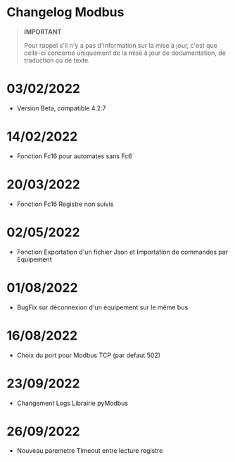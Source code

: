 # Changelog Modbus

>**IMPORTANT**
>
>Pour rappel s'il n'y a pas d'information sur la mise à jour, c'est que celle-ci concerne uniquement de la mise à jour de documentation, de traduction ou de texte.

# 03/02/2022

- Version Beta, compatible 4.2.7

# 14/02/2022

- Fonction Fc16 pour automates sans Fc6

# 20/03/2022

- Fonction Fc16 Registre non suivis

# 02/05/2022

- Fonction Exportation d'un fichier Json et Importation de commandes par Equipement 

# 01/08/2022

- BugFix sur déconnexion d'un équipement sur le même bus

# 16/08/2022

- Choix du port pour Modbus TCP (par defaut 502)

# 23/09/2022

- Changement Logs Librairie pyModbus

# 26/09/2022

- Nouveau paremetre Timeout entre lecture registre
